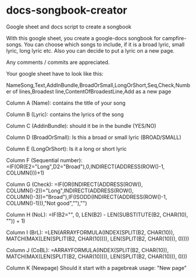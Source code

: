 # docs-songbook-creator
Google sheet and docs script to create a songbook


With this google sheet, you create a google-docs songbook for campfire-songs.
You can choose which songs to include, if it is a broad lyric, small lyric, long lyric etc. 
Also you can decide to put a lyric on a new page.

Any comments / commits are appreciated. 



Your google sheet have to look like this:

NameSong,Text,AddInBundle,BroadOrSmall,LongOrShort,Seq,Check,Number of lines,Broadest line,ContentOfBroadestLine,Add as a new page

Column A (Name): contains the title of your song

Column B (Lyric): contains the lyrics of the song

Column C (AddinBundle): should it be in the bundle (YES/NO)

Column D (BroadOrSmall): Is this a broad or small lyric (BROAD/SMALL)

Column E (LongOrShort): Is it a long or short lyric

Column F (Sequential number): =IF(OR(E2="Long",D2="Broad"),0,INDIRECT(ADDRESS(ROW()-1, COLUMN()))+1)

Column G (Check): =IF(OR(INDIRECT(ADDRESS(ROW(), COLUMN()-2))="Long",INDIRECT(ADDRESS(ROW(), COLUMN()-3))="Broad"),IF(ISODD(INDIRECT(ADDRESS(ROW()-1, COLUMN()-1))),"Not good",""),"")

Column H (NoL): =IF(B2="", 0, LEN(B2) - LEN(SUBSTITUTE(B2, CHAR(10), "")) + 1)

Column I (BrL): =LEN(ARRAYFORMULA(INDEX(SPLIT(B2, CHAR(10)), MATCH(MAX(LEN(SPLIT(B2, CHAR(10)))), LEN(SPLIT(B2, CHAR(10))), 0))))

Column J (CoBL): =ARRAYFORMULA(INDEX(SPLIT(B2, CHAR(10)), MATCH(MAX(LEN(SPLIT(B2, CHAR(10)))), LEN(SPLIT(B2, CHAR(10))), 0)))

Column K (Newpage) Should it start with a pagebreak usage: "New page"


